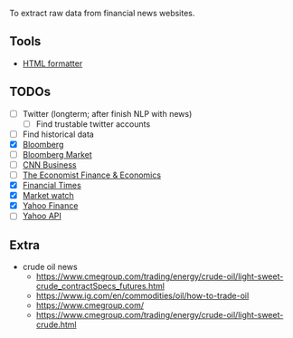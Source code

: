 To extract raw data from financial news websites.


## Tools

- [HTML formatter](https://www.freeformatter.com/html-formatter.html)

## TODOs
- [ ] Twitter (longterm; after finish NLP with news)
    - [ ] Find trustable twitter accounts
- [ ] Find historical data
- [x] [Bloomberg](https://www.bloomberg.com)
- [ ] [Bloomberg Market](https://www.bloomberg.com/markets)
- [ ] [CNN Business](https://www.cnn.com/business)
- [ ] [The Economist Finance & Economics](https://www.economist.com/finance-and-economics)
- [x] [Financial Times](https://www.ft.com)
- [x] [Market watch](https://www.marketwatch.com)
- [x] [Yahoo Finance](https://finance.yahoo.com)
- [ ] [Yahoo API](https://rapidapi.com/blog/how-to-use-the-yahoo-finance-api)

## Extra

- crude oil news
	- https://www.cmegroup.com/trading/energy/crude-oil/light-sweet-crude_contractSpecs_futures.html
	- https://www.ig.com/en/commodities/oil/how-to-trade-oil
	- https://www.cmegroup.com/
	- https://www.cmegroup.com/trading/energy/crude-oil/light-sweet-crude.html
